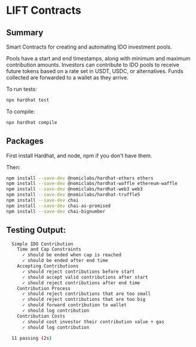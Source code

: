 # LIFT Contracts

## Summary

Smart Contracts for creating and automating IDO investment pools.

Pools have a start and end timestamps, along with minimum and maximum contribution amounts. Investors can contribute to IDO pools to receive future tokens based on a rate set in USDT, USDC, or alternatives. Funds collected are forwarded to a wallet as they arrive.

To run tests:

```bash
npx hardhat test
```

To compile:

```bash
npx hardhat compile
```

## Packages

First install Hardhat, and node, npm if you don't have them.

Then:

```bash
npm install --save-dev @nomiclabs/hardhat-ethers ethers
npm install --save-dev @nomiclabs/hardhat-waffle ethereum-waffle
npm install --save-dev @nomiclabs/hardhat-web3 web3
npm install --save-dev @nomiclabs/hardhat-truffle5
npm install --save-dev chai
npm install --save-dev chai-as-promised
npm install --save-dev chai-bignumber
```

## Testing Output:

```bash
  Simple IDO Contribution
    Time and Cap Constraints
      ✓ should be ended when cap is reached
      ✓ should be ended after end time
    Accepting Contributions
      ✓ should reject contributions before start
      ✓ should accept valid contributions after start
      ✓ should reject contributions after end time
    Contribution Process
      ✓ should reject contributions that are too small
      ✓ should reject contributions that are too big
      ✓ should forward contribution to wallet
      ✓ should log contribution
    Contribution Costs
      ✓ should cost investor their contribution value + gas
      ✓ should log contribution

  11 passing (2s)
```